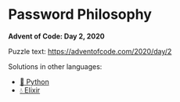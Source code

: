 # Password Philosophy

**Advent of Code: Day 2, 2020**

Puzzle text: <https://adventofcode.com/2020/day/2>

Solutions in other languages:

- [🐍 Python](../../../python/2020/02_password_philosophy)
- [💧 Elixir](../../../elixir/lib/2020/02_password_philosophy)
